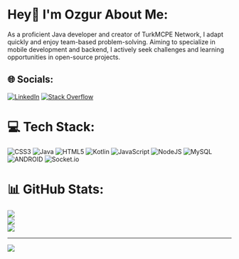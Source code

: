 # Hey👋 I'm Ozgur About Me:
As a proficient Java developer and creator of TurkMCPE Network, I adapt quickly and enjoy team-based problem-solving. Aiming to specialize in mobile development and backend, I actively seek challenges and learning opportunities in open-source projects.

## 🌐 Socials:
[![LinkedIn](https://img.shields.io/badge/LinkedIn-%230077B5.svg?logo=linkedin&logoColor=white)](https://linkedin.com/in/ozgurbaykal) [![Stack Overflow](https://img.shields.io/badge/-Stackoverflow-FE7A16?logo=stack-overflow&logoColor=white)](https://stackoverflow.com/users/19826534/ozgurbaykal) 

# 💻 Tech Stack:
![CSS3](https://img.shields.io/badge/css3-%231572B6.svg?style=for-the-badge&logo=css3&logoColor=white) ![Java](https://img.shields.io/badge/java-%23ED8B00.svg?style=for-the-badge&logo=java&logoColor=white) ![HTML5](https://img.shields.io/badge/html5-%23E34F26.svg?style=for-the-badge&logo=html5&logoColor=white) ![Kotlin](https://img.shields.io/badge/kotlin-%230095D5.svg?style=for-the-badge&logo=kotlin&logoColor=white) ![JavaScript](https://img.shields.io/badge/javascript-%23323330.svg?style=for-the-badge&logo=javascript&logoColor=%23F7DF1E) ![NodeJS](https://img.shields.io/badge/node.js-6DA55F?style=for-the-badge&logo=node.js&logoColor=white) ![MySQL](https://img.shields.io/badge/mysql-%2300f.svg?style=for-the-badge&logo=mysql&logoColor=white) ![ANDROID](https://img.shields.io/badge/android-%2320232a.svg?style=for-the-badge&logo=android&logoColor=%a4c639) ![Socket.io](https://img.shields.io/badge/Socket.io-black?style=for-the-badge&logo=socket.io&badgeColor=010101)
# 📊 GitHub Stats:
![](https://github-readme-stats.vercel.app/api?username=ozgurbaykal&theme=blueberry&hide_border=false&include_all_commits=true&count_private=true)<br/>
![](https://github-readme-streak-stats.herokuapp.com/?user=ozgurbaykal&theme=blueberry&hide_border=false)<br/>
![](https://github-readme-stats.vercel.app/api/top-langs/?username=ozgurbaykal&theme=blueberry&hide_border=false&include_all_commits=true&count_private=true&layout=compact)

---
[![](https://visitcount.itsvg.in/api?id=ozgurbaykal&icon=0&color=0)](https://visitcount.itsvg.in)
